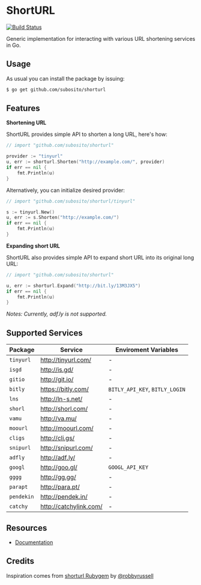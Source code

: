 # ShortURL

[![Build Status](https://travis-ci.org/subosito/shorturl.png)](https://travis-ci.org/subosito/shorturl)

Generic implementation for interacting with various URL shortening services in Go.

## Usage

As usual you can install the package by issuing:

```bash
$ go get github.com/subosito/shorturl
```

## Features

**Shortening URL**

ShortURL provides simple API to shorten a long URL, here's how:

```go
// import "github.com/subosito/shorturl"

provider := "tinyurl"
u, err := shorturl.Shorten("http://example.com/", provider)
if err == nil {
	fmt.Println(u)
}
```

Alternatively, you can initialize desired provider:

```go
// import "github.com/subosito/shorturl/tinyurl"

s := tinyurl.New()
u, err := s.Shorten("http://example.com/")
if err == nil {
	fmt.Println(u)
}
```

**Expanding short URL**

ShortURL also provides simple API to expand short URL into its original long URL:

```go
// import "github.com/subosito/shorturl"

u, err := shorturl.Expand("http://bit.ly/13M3JX5")
if err == nil {
	fmt.Println(u)
}
```

_Notes: Currently, adf.ly is not supported._

## Supported Services

| Package     | Service                  | Enviroment Variables           |
|-------------|--------------------------|--------------------------------|
| `tinyurl`   | http://tinyurl.com/      | -                              |
| `isgd`      | http://is.gd/            | -                              |
| `gitio`     | http://git.io/           | -                              |
| `bitly`     | https://bitly.com/       | `BITLY_API_KEY`, `BITLY_LOGIN` |
| `lns`       | http://ln-s.net/         | -                              |
| `shorl`     | http://shorl.com/        | -                              |
| `vamu`      | http://va.mu/            | -                              |
| `moourl`    | http://moourl.com/       | -                              |
| `cligs`     | http://cli.gs/           | -                              |
| `snipurl`   | http://snipurl.com/      | -                              |
| `adfly`     | http://adf.ly/           | -                              |
| `googl`     | http://goo.gl/           | `GOOGL_API_KEY`                |
| `gggg`      | http://gg.gg/            | -                              |
| `parapt`    | http://para.pt/          | -                              |
| `pendekin`  | http://pendek.in/        | -                              |
| `catchy`    | http://catchylink.com/   | -                              |

## Resources

- [Documentation](http://godoc.org/github.com/subosito/shorturl)

## Credits

Inspiration comes from [shorturl Rubygem](https://github.com/robbyrussell/shorturl) by [@robbyrussell](https://github.com/robbyrussell)

